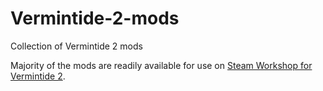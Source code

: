 # Vermintide-2-mods
Collection of Vermintide 2 mods

Majority of the mods are readily available for use on [Steam Workshop for Vermintide 2](https://steamcommunity.com/id/skacikpl/myworkshopfiles/?appid=552500&sort=score&browsefilter=myfiles&view=imagewall).
